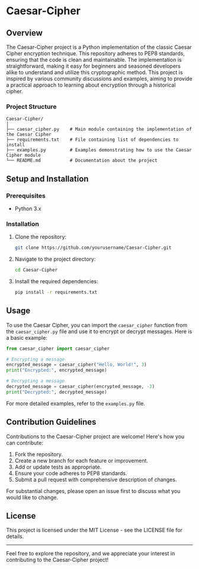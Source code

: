 # Caesar-Cipher

## Overview
The Caesar-Cipher project is a Python implementation of the classic Caesar Cipher encryption technique. This repository adheres to PEP8 standards, ensuring that the code is clean and maintainable. The implementation is straightforward, making it easy for beginners and seasoned developers alike to understand and utilize this cryptographic method. This project is inspired by various community discussions and examples, aiming to provide a practical approach to learning about encryption through a historical cipher.

### Project Structure
```
Caesar-Cipher/
│
├── caesar_cipher.py    # Main module containing the implementation of the Caesar Cipher
├── requirements.txt    # File containing list of dependencies to install
├── examples.py         # Examples demonstrating how to use the Caesar Cipher module
└── README.md           # Documentation about the project
```

## Setup and Installation

### Prerequisites
- Python 3.x

### Installation
1. Clone the repository:
   ```bash
   git clone https://github.com/yourusername/Caesar-Cipher.git
   ```
2. Navigate to the project directory:
   ```bash
   cd Caesar-Cipher
   ```
3. Install the required dependencies:
   ```bash
   pip install -r requirements.txt
   ```

## Usage

To use the Caesar Cipher, you can import the `caesar_cipher` function from the `caesar_cipher.py` file and use it to encrypt or decrypt messages. Here is a basic example:

```python
from caesar_cipher import caesar_cipher

# Encrypting a message
encrypted_message = caesar_cipher("Hello, World!", 3)
print("Encrypted:", encrypted_message)

# Decrypting a message
decrypted_message = caesar_cipher(encrypted_message, -3)
print("Decrypted:", decrypted_message)
```

For more detailed examples, refer to the `examples.py` file.

## Contribution Guidelines

Contributions to the Caesar-Cipher project are welcome! Here's how you can contribute:

1. Fork the repository.
2. Create a new branch for each feature or improvement.
3. Add or update tests as appropriate.
4. Ensure your code adheres to PEP8 standards.
5. Submit a pull request with comprehensive description of changes.

For substantial changes, please open an issue first to discuss what you would like to change.

## License

This project is licensed under the MIT License - see the LICENSE file for details.

---

Feel free to explore the repository, and we appreciate your interest in contributing to the Caesar-Cipher project!